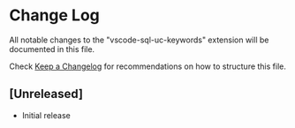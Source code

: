 # Change Log
All notable changes to the "vscode-sql-uc-keywords" extension will be documented in this file.

Check [Keep a Changelog](http://keepachangelog.com/) for recommendations on how to structure this file.

## [Unreleased]
- Initial release
